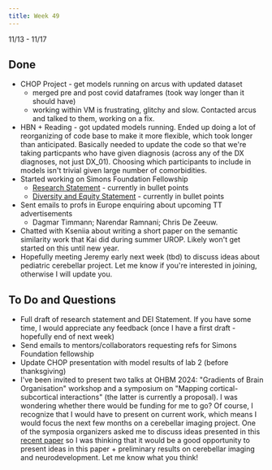 ```yaml
---
title: Week 49
---
```


11/13 - 11/17

## Done
* CHOP Project - get models running on arcus with updated dataset
	* merged pre and post covid dataframes (took way longer than it should have)
	* working within VM is frustrating, glitchy and slow. Contacted arcus and talked to them, working on a fix. 
* HBN + Reading - got updated models running. Ended up doing a lot of reorganizing of code base to make it more flexible, which took longer than anticipated. Basically needed to update the code so that we're taking particpants who have given diagnosis (across any of the DX diagnoses, not just DX_01). Choosing which participants to include in models isn't trivial given large number of comorbidities. 
* Started working on Simons Foundation Fellowship
	* [Research Statement](https://docs.google.com/document/d/11tN_wyjNd7JZqr8LWFozB9awJmIdCwCBA8uOJOr-_BA/edit) - currently in bullet points
	* [Diversity and Equity Statement](https://docs.google.com/document/d/1c1LPOYZZDGxb8D9aqdNcuaEsqmypS7KafFh0GEp_xc4/edit) - currently in bullet points
* Sent emails to profs in Europe enquiring about upcoming TT advertisements
	* Dagmar Timmann; Narendar Ramnani; Chris De Zeeuw.
* Chatted with Kseniia about writing a short paper on the semantic similarity work that Kai did during summer UROP. Likely won't get started on this until new year.
* Hopefully meeting Jeremy early next week (tbd) to discuss ideas about pediatric cerebellar project. Let me know if you're interested in joining, otherwise I will update you.

## To Do and Questions
* Full draft of research statement and DEI Statement. If you have some time, I would appreciate any feedback (once I have a first draft - hopefully end of next week)
* Send emails to mentors/collaborators requesting refs for Simons Foundation fellowship
* Update CHOP presentation with model results of lab 2 (before thanksgiving)
* I've been invited to present two talks at OHBM 2024:  "Gradients of Brain Organisation" workshop and a symposium on "Mapping cortical-subcortical interactions" (the latter is currently a proposal). I was wondering whether there would be funding for me to go? Of course, I recognize that I would have to present on current work, which means I would focus the next few months on a cerebellar imaging project. One of the symposia organizers asked me to discuss ideas presented in this [recent paper](https://www.sciencedirect.com/science/article/abs/pii/S2352154623000554) so I was thinking that it would be a good opportunity to present ideas in this paper + preliminary results on cerebellar imaging and neurodevelopment. Let me know what you think!